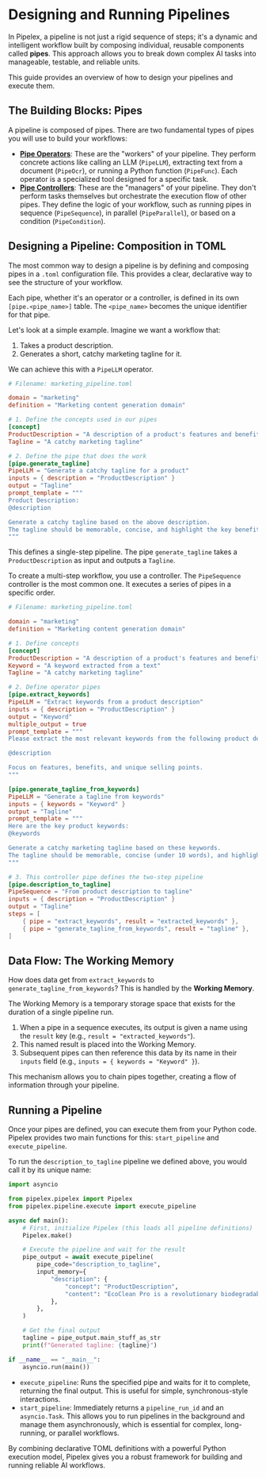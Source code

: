 # Designing and Running Pipelines

In Pipelex, a pipeline is not just a rigid sequence of steps; it's a dynamic and intelligent workflow built by composing individual, reusable components called **pipes**. This approach allows you to break down complex AI tasks into manageable, testable, and reliable units.

This guide provides an overview of how to design your pipelines and execute them.

## The Building Blocks: Pipes

A pipeline is composed of pipes. There are two fundamental types of pipes you will use to build your workflows:

*   **[Pipe Operators](pipe-operators/index.md)**: These are the "workers" of your pipeline. They perform concrete actions like calling an LLM (`PipeLLM`), extracting text from a document (`PipeOcr`), or running a Python function (`PipeFunc`). Each operator is a specialized tool designed for a specific task.
*   **[Pipe Controllers](pipe-controllers/index.md)**: These are the "managers" of your pipeline. They don't perform tasks themselves but orchestrate the execution flow of other pipes. They define the logic of your workflow, such as running pipes in sequence (`PipeSequence`), in parallel (`PipeParallel`), or based on a condition (`PipeCondition`).

## Designing a Pipeline: Composition in TOML

The most common way to design a pipeline is by defining and composing pipes in a `.toml` configuration file. This provides a clear, declarative way to see the structure of your workflow.

Each pipe, whether it's an operator or a controller, is defined in its own `[pipe.<pipe_name>]` table. The `<pipe_name>` becomes the unique identifier for that pipe.

Let's look at a simple example. Imagine we want a workflow that:
1.  Takes a product description.
2.  Generates a short, catchy marketing tagline for it.

We can achieve this with a `PipeLLM` operator.

```toml
# Filename: marketing_pipeline.toml

domain = "marketing"
definition = "Marketing content generation domain"

# 1. Define the concepts used in our pipes
[concept]
ProductDescription = "A description of a product's features and benefits"
Tagline = "A catchy marketing tagline"

# 2. Define the pipe that does the work
[pipe.generate_tagline]
PipeLLM = "Generate a catchy tagline for a product"
inputs = { description = "ProductDescription" }
output = "Tagline"
prompt_template = """
Product Description:
@description

Generate a catchy tagline based on the above description.
The tagline should be memorable, concise, and highlight the key benefit.
"""
```

This defines a single-step pipeline. The pipe `generate_tagline` takes a `ProductDescription` as input and outputs a `Tagline`.

To create a multi-step workflow, you use a controller. The `PipeSequence` controller is the most common one. It executes a series of pipes in a specific order.

```toml
# Filename: marketing_pipeline.toml

domain = "marketing"
definition = "Marketing content generation domain"

# 1. Define concepts
[concept]
ProductDescription = "A description of a product's features and benefits"
Keyword = "A keyword extracted from a text"
Tagline = "A catchy marketing tagline"

# 2. Define operator pipes
[pipe.extract_keywords]
PipeLLM = "Extract keywords from a product description"
inputs = { description = "ProductDescription" }
output = "Keyword"
multiple_output = true
prompt_template = """
Please extract the most relevant keywords from the following product description:

@description

Focus on features, benefits, and unique selling points.
"""

[pipe.generate_tagline_from_keywords]
PipeLLM = "Generate a tagline from keywords"
inputs = { keywords = "Keyword" }
output = "Tagline"
prompt_template = """
Here are the key product keywords:
@keywords

Generate a catchy marketing tagline based on these keywords.
The tagline should be memorable, concise (under 10 words), and highlight the main benefit.
"""

# 3. This controller pipe defines the two-step pipeline
[pipe.description_to_tagline]
PipeSequence = "From product description to tagline"
inputs = { description = "ProductDescription" }
output = "Tagline"
steps = [
    { pipe = "extract_keywords", result = "extracted_keywords" },
    { pipe = "generate_tagline_from_keywords", result = "tagline" },
]
```

## Data Flow: The Working Memory

How does data get from `extract_keywords` to `generate_tagline_from_keywords`? This is handled by the **Working Memory**.

The Working Memory is a temporary storage space that exists for the duration of a single pipeline run.

1.  When a pipe in a sequence executes, its output is given a name using the `result` key (e.g., `result = "extracted_keywords"`).
2.  This named result is placed into the Working Memory.
3.  Subsequent pipes can then reference this data by its name in their `inputs` field (e.g., `inputs = { keywords = "Keyword" }`).

This mechanism allows you to chain pipes together, creating a flow of information through your pipeline.

## Running a Pipeline

Once your pipes are defined, you can execute them from your Python code. Pipelex provides two main functions for this: `start_pipeline` and `execute_pipeline`.

To run the `description_to_tagline` pipeline we defined above, you would call it by its unique name:

```python
import asyncio

from pipelex.pipelex import Pipelex
from pipelex.pipeline.execute import execute_pipeline

async def main():
    # First, initialize Pipelex (this loads all pipeline definitions)
    Pipelex.make()

    # Execute the pipeline and wait for the result
    pipe_output = await execute_pipeline(
        pipe_code="description_to_tagline",
        input_memory={
            "description": {
                "concept": "ProductDescription",
                "content": "EcoClean Pro is a revolutionary biodegradable cleaning solution that removes 99.9% of germs while being completely safe for children and pets. Made from plant-based ingredients.",
            },
        },
    )

    # Get the final output
    tagline = pipe_output.main_stuff_as_str
    print(f"Generated tagline: {tagline}")

if __name__ == "__main__":
    asyncio.run(main())
```

-   `execute_pipeline`: Runs the specified pipe and waits for it to complete, returning the final output. This is useful for simple, synchronous-style interactions.
-   `start_pipeline`: Immediately returns a `pipeline_run_id` and an `asyncio.Task`. This allows you to run pipelines in the background and manage them asynchronously, which is essential for complex, long-running, or parallel workflows.

By combining declarative TOML definitions with a powerful Python execution model, Pipelex gives you a robust framework for building and running reliable AI workflows.
